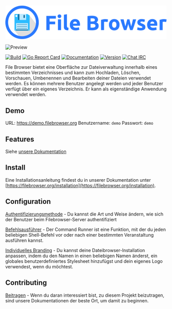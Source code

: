 <p align="center">
  <img src="https://raw.githubusercontent.com/filebrowser/logo/master/banner.png" width="550"/>
</p>

![Preview](https://user-images.githubusercontent.com/5447088/50716739-ebd26700-107a-11e9-9817-14230c53efd2.gif)

[![Build](https://github.com/filebrowser/filebrowser/actions/workflows/main.yaml/badge.svg)](https://github.com/filebrowser/filebrowser/actions/workflows/main.yaml)
[![Go Report Card](https://goreportcard.com/badge/github.com/filebrowser/filebrowser?style=flat-square)](https://goreportcard.com/report/github.com/filebrowser/filebrowser)
[![Documentation](https://img.shields.io/badge/godoc-reference-blue.svg?style=flat-square)](http://godoc.org/github.com/filebrowser/filebrowser)
[![Version](https://img.shields.io/github/release/filebrowser/filebrowser.svg?style=flat-square)](https://github.com/filebrowser/filebrowser/releases/latest)
[![Chat IRC](https://img.shields.io/badge/freenode-%23filebrowser-blue.svg?style=flat-square)](http://webchat.freenode.net/?channels=%23filebrowser)

File Browser bietet eine Oberfläche zur Dateiverwaltung innerhalb eines bestimmten Verzeichnisses und kann zum Hochladen, Löschen, Vorschauen, Umbenennen und Bearbeiten deiner Dateien verwendet werden. Es können mehrere Benutzer angelegt werden und jeder Benutzer verfügt über ein eigenes Verzeichnis. Er kann als eigenständige Anwendung verwendet werden.

## Demo

URL: https://demo.filebrowser.org
Benutzername: `demo`
Passwort: `demo`

## Features

Siehe [unsere Dokumentation](https://filebrowser.org/features)

## Install

Eine Installationsanleitung findest du in unserer Dokumentation unter [https://filebrowser.org/installation](https://filebrowser.org/installation).

## Configuration

[Authentifizierungsmethode](https://filebrowser.org/configuration/authentication-method) - Du kannst die Art und Weise ändern, wie sich der Benutzer beim Filebrowser-Server authentifiziert

[Befehlsausführer](https://filebrowser.org/configuration/command-runner) - Der Command Runner ist eine Funktion, mit der du jeden beliebigen Shell-Befehl vor oder nach einer bestimmten Veranstaltung ausführen kannst.

[Individuelles Branding](https://filebrowser.org/configuration/custom-branding) - Du kannst deine Dateibrowser-Installation anpassen, indem du den Namen in einen beliebigen Namen änderst, ein globales benutzerdefiniertes Stylesheet hinzufügst und dein eigenes Logo verwendest, wenn du möchtest.

## Contributing

[Beitragen](https://filebrowser.org/contributing) - Wenn du daran interessiert bist, zu diesem Projekt beizutragen, sind unsere Dokumentationen der beste Ort, um damit zu beginnen.